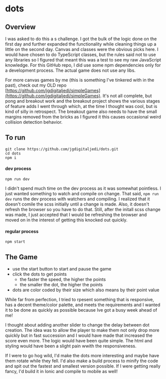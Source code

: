 # dots

## Overview

I was asked to do this a s challenge. I got the bulk of the logic done on the first day and further expanded the functionality while cleaning things up a little on the second day. Canvas and classes were the obvious picks here. I would have chosen to do TypeScript classes, but the rules said not to use any libraries so I figured that meant this was a test to see my raw JavaScript knowledge. For this GitHub repo, I did use some npm dependencies only for a development process. The actual game does not use any libs.

For more canvas games by me (this is something I've tinkered with in the past), check out my OLD repo [https://github.com/jgdigitaljedi/simpleGames](https://github.com/jgdigitaljedi/simpleGames). It's not all complete, but pong and breakout work and the breakout project shows the various stages of feature adds I went through which, at the time I thought was cool, but is kind of silly in retrospect. The breakout game also needs to have the small margins removed from the bricks as I figured it this causes occasional weird collision detection behavior.

## To run

```
git clone https://github.com/jgdigitaljedi/dots.git
cd dots
npm i
```

#### dev process

```
npm run dev
```

I didn't spend much time on the dev process as it was somewhat pointless. I just wanted something to watch and compile on change. That said, `npm run dev` runs the dev process with watchers and compiling. I realized that it doesn't comile the scss initially until a change is made. Also, it doesn't refresh the browser so you have to do that. Still, after the initall scss change was made, I just accepted that I would be refreshing the browser and moved on in the interest of getting this knocked out quickly.

#### regular process

```
npm start
```

## The Game

- use the start button to start and pause the game
- click the dots to get points
  - the faster the speed, the higher the points
  - the smaller the dot, the higher the points
- dots are color coded by their size which also means by their point value

While far from perfection, I tried to rpesent something that is responsive, has a decent theme/color palette, and meets the requirements and I wanted it to be done as quickly as possible because Ive got a busy week ahead of me!

I thought about adding another slider to change the delay between dot creation. The idea was to allow the player to make them not only drop more quickly but in fast succession and I would have made that increased the score even more. The logic would have been quite simple. The html and styling would have been a slight pain wwith the responsiveness.

If I were to go hog wild, I'd make the dots more interesting and maybe have them rotate while they fell. I'd also make a build process to minify the code and spit out the fastest and smallest version possible. If I were getting really fancy, I'd build it in Ionic and compile to mobile as well!
